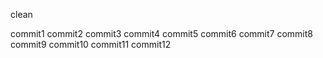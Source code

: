 clean

commit1
commit2
commit3
commit4
commit5
commit6
commit7
commit8
commit9
commit10
commit11
commit12
